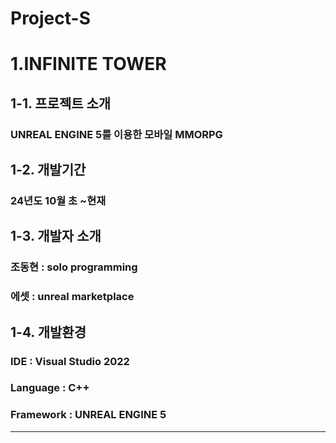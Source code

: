 # Project-S

# 1.INFINITE TOWER

##  1-1. 프로젝트 소개

### UNREAL ENGINE 5를 이용한 모바일 MMORPG

## 1-2. 개발기간 

### 24년도 10월 초 ~현재 

## 1-3. 개발자 소개 

### 조동현 : solo programming
### 에셋 : unreal marketplace 

## 1-4. 개발환경

### IDE : Visual Studio 2022
### Language : C++
### Framework : UNREAL ENGINE 5

***

